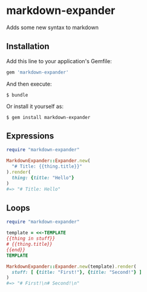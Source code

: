 # markdown-expander

Adds some new syntax to markdown

## Installation

Add this line to your application's Gemfile:

```ruby
gem 'markdown-expander'
```

And then execute:

    $ bundle

Or install it yourself as:

    $ gem install markdown-expander

## Expressions

```ruby
require "markdown-expander"

MarkdownExpander::Expander.new(
  "# Title: {{thing.title}}"
).render(
  thing: {title: "Hello"}
)
#=> "# Title: Hello"
```

## Loops

```ruby
require "markdown-expander"

template = <<-TEMPLATE
{{thing in stuff}}
# {{thing.title}}
{{end}}
TEMPLATE

MarkdownExpander::Expander.new(template).render(
  stuff: [ {title: "First!"}, {title: "Second!"} ]
)
#=> "# First!\n# Second!\n"
```
